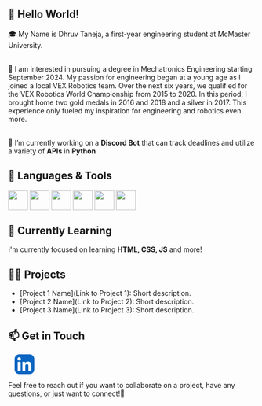 ## 👋 Hello World! 
🎓 My Name is Dhruv Taneja, a first-year engineering student at McMaster University.<br>

<br>🤔 I am interested in pursuing a degree in Mechatronics Engineering starting September 2024. My passion for engineering began at a young age as I joined a local VEX Robotics team. Over the next six years, we qualified for the VEX Robotics World Championship from 2015 to 2020. In this period, I brought home two gold medals in 2016 and 2018 and a silver in 2017. This experience only fueled my inspiration for engineering and robotics even more.<br>

<br>🔭 I’m currently working on a **Discord Bot** that can track deadlines and utilize a variety of **APIs** in **Python** <br>

## 🔧 Languages & Tools
<a href="#"><img align="center" src="https://cdn.worldvectorlogo.com/logos/arduino-1.svg" width="40" height="40"/></a>
<a href="#"><img align="center" src="https://cdn.freebiesupply.com/logos/large/2x/python-5-logo-png-transparent.png" width="40" height="40"/></a>
<a href="#"><img align="center" src="https://nerdysoft.com/wp-content/uploads/2021/11/java-14-1.svg" width="40" height="40"/></a>
<a href="#"><img align="center" src="https://upload.wikimedia.org/wikipedia/commons/thumb/1/18/ISO_C%2B%2B_Logo.svg/1200px-ISO_C%2B%2B_Logo.svg.png" width="40" height="40"/></a>
<a href="#"><img align="center" src="https://static-00.iconduck.com/assets.00/jupyter-icon-1748x2048-tdovt1s4.png" width="40" height="40"/></a>
<a href="https://processing.org/" target="_blank"><img align="center" src="https://upload.wikimedia.org/wikipedia/commons/c/cb/Processing_2021_logo.svg" width="40" height="40"/></a>


## 🌱 Currently Learning
I'm currently focused on learning **HTML, CSS, JS** and more!

## 👨‍💻 Projects
- [Project 1 Name](Link to Project 1): Short description.
- [Project 2 Name](Link to Project 2): Short description.
- [Project 3 Name](Link to Project 3): Short description.

## 📫 Get in Touch
<a href="https://www.linkedin.com/in/taneja-dhruv/" target="blank"><img align="center" src="https://github.com/tanejavipul/tanejavipul/blob/main/Icons/linkedIn.svg" alt="taneja-dhruv/" height="40" width="40" style="margin-left: 13px"/></a>

Feel free to reach out if you want to collaborate on a project, have any questions, or just want to connect!🙂
